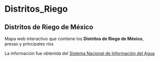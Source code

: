 # Distritos_Riego
## Distritos de Riego de México

Mapa web interactivo que contiene los **Distritos de Riego de México**, presas y principales ríos

La información fue obtenida del [Sistema Nacional de Información del Agua](http://sina.conagua.gob.mx/sina/)
